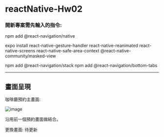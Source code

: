 # reactNative-Hw02
### 開新專案需先輸入的指令:

npm add @react-navigation/native

expo install react-native-gesture-handler react-native-reanimated react-native-screens react-native-safe-area-context @react-native-community/masked-view

npm add @react-navigation/stack
npm add @react-navigation/bottom-tabs

---
## 畫面呈現
咖啡廳預約主畫面:

![image](https://github.com/Lein6927/reactNative-Hw02/assets/33750244/113de2c8-c35c-4400-9b20-42c6a727f832)

沿用前一個預約畫面做結合。

更換畫面:
待更新
